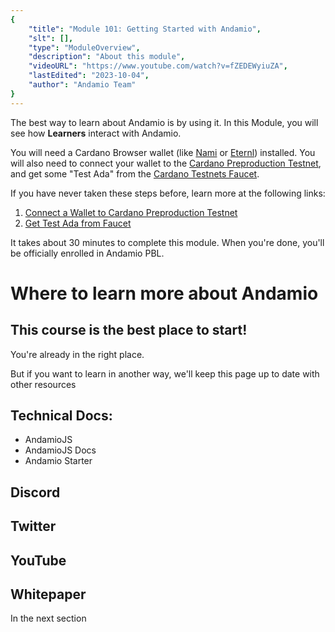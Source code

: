 ```yaml
---
{
    "title": "Module 101: Getting Started with Andamio",
    "slt": [],
    "type": "ModuleOverview",
    "description": "About this module",
    "videoURL": "https://www.youtube.com/watch?v=fZEDEWyiuZA",
    "lastEdited": "2023-10-04",
    "author": "Andamio Team"
}
---
```


The best way to learn about Andamio is by using it. In this Module, you will see how **Learners** interact with Andamio.

You will need a Cardano Browser wallet (like [Nami](https://namiwallet.io/) or [Eternl](https://eternl.io/app/mainnet/welcome)) installed. You will also need to connect your wallet to the [Cardano Preproduction Testnet](https://github.com/cardano-foundation/developer-portal/blob/staging/docs/get-started/testnets-and-devnets.md), and get some "Test Ada" from the [Cardano Testnets Faucet](https://docs.cardano.org/cardano-testnet/tools/faucet/).

If you have never taken these steps before, learn more at the following links:
1. [Connect a Wallet to Cardano Preproduction Testnet](https://plutuspbl.io/modules/100/1001)
2. [Get Test Ada from Faucet](https://plutuspbl.io/modules/100/1002)

It takes about 30 minutes to complete this module. When you're done, you'll be officially enrolled in Andamio PBL.


# Where to learn more about Andamio

## This course is the best place to start!
You're already in the right place.

But if you want to learn in another way, we'll keep this page up to date with other resources

## Technical Docs:
- AndamioJS
- AndamioJS Docs
- Andamio Starter

## Discord

## Twitter

## YouTube

## Whitepaper
In the next section